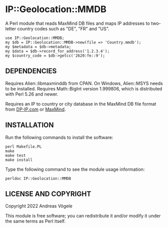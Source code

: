 # IP::Geolocation::MMDB

A Perl module that reads MaxMind DB files and maps IP addresses to two-letter
country codes such as "DE", "FR" and "US".

    use IP::Geolocation::MMDB;
    my $db = IP::Geolocation::MMDB->new(file => 'Country.mmdb');
    my $metadata = $db->metadata;
    my $data = $db->record_for_address('1.2.3.4');
    my $country_code = $db->getcc('2620:fe::9');

## DEPENDENCIES

Requires Alien::libmaxminddb from CPAN.  On Windows, Alien::MSYS needs to be
installed.  Requires Math::BigInt version 1.999806, which is distributed with
Perl 5.26 and newer.

Requires an IP to country or city database in the MaxMind DB file format from
[DP-IP.com](https://db-ip.com/) or [MaxMind](https://www.maxmind.com/).

## INSTALLATION

Run the following commands to install the software:

    perl Makefile.PL
    make
    make test
    make install

Type the following command to see the module usage information:

    perldoc IP::Geolocation::MMDB

## LICENSE AND COPYRIGHT

Copyright 2022 Andreas Vögele

This module is free software; you can redistribute it and/or modify it under
the same terms as Perl itself.
